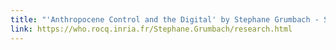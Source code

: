 ```yaml
---
title: "'Anthropocene Control and the Digital' by Stephane Grumbach - Stockholm Resilience Center"
link: https://who.rocq.inria.fr/Stephane.Grumbach/research.html
---
```

